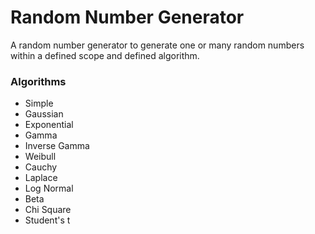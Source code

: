 # Random Number Generator
A random number generator to generate one or many random numbers within a defined scope and defined algorithm.

### Algorithms
* Simple
* Gaussian
* Exponential
* Gamma
* Inverse Gamma
* Weibull
* Cauchy
* Laplace
* Log Normal
* Beta
* Chi Square
* Student's t
